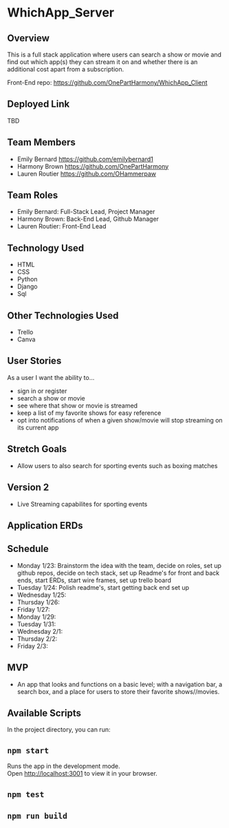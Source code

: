 # WhichApp_Server
## Overview
This is a full stack application where users can search a show or movie and find out which app(s) they can stream it on and whether there is an additional cost apart from a subscription.

Front-End repo: https://github.com/OnePartHarmony/WhichApp_Client

## Deployed Link
TBD

## Team Members
- Emily Bernard https://github.com/emilybernard1
- Harmony Brown https://github.com/OnePartHarmony
- Lauren Routier https://github.com/OHammerpaw

## Team Roles
- Emily Bernard: Full-Stack Lead, Project Manager
- Harmony Brown: Back-End Lead, Github Manager
- Lauren Routier: Front-End Lead

## Technology Used
  - HTML
  - CSS
  - Python
  - Django
  - Sql

## Other Technologies Used
- Trello
- Canva 

## User Stories
As a user I want the ability to...
  - sign in  or register
  - search a show or movie
  - see where that show or movie is streamed 
  - keep a list of my favorite shows for easy reference
  - opt into notifications of when a given show/movie will stop streaming on its current app

## Stretch	Goals
- Allow users to also search for sporting events such as boxing matches

## Version 2
- Live Streaming capabilites for sporting events
  
## Application ERDs
<!-- ![wireframe1](/images/WF1-SantasHelper.png "WireFrame1") -->


## Schedule
- Monday 1/23: Brainstorm the idea with the team, decide on roles, set up github repos, decide on tech stack, set up Readme's for front and back ends, start ERDs, start wire frames, set up trello board
- Tuesday 1/24: Polish readme's, start getting back end set up
- Wednesday 1/25: 
- Thursday 1/26: 
- Friday 1/27: 
- Monday 1/29: 
- Tuesday 1/31: 
- Wednesday 2/1: 
- Thursday 2/2: 
- Friday 2/3: 

## MVP
- An app that looks and functions on a basic level; with a navigation bar, a search box, and a place for users to store their favorite shows//movies.

## Available Scripts
In the project directory, you can run:

## `npm start` 

Runs the app in the development mode.\
Open [http://localhost:3001](http://localhost:3001) to view it in your browser.

## `npm test`

## `npm run build`

